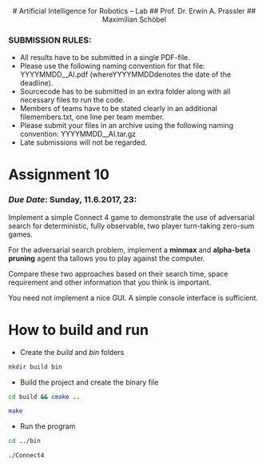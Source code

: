 <center>
# Artificial Intelligence for Robotics – Lab
## Prof. Dr. Erwin A. Prassler
## Maximilian Schöbel
</center>

### SUBMISSION RULES:

- All results have to be submitted in a single PDF-file.
- Please use the following naming convention for that file:
    YYYYMMDD_<LastNamesOfGroupMembers>_AI<AssignmentNr>.pdf
    (whereYYYYMMDDdenotes the date of the deadline).
- Sourcecode has to be submitted in an extra folder along with all necessary files to run the code.
- Members of teams have to be stated clearly in an additional filemembers.txt, one line per team member.
- Please submit your files in an archive using the following naming convention:
    YYYYMMDD_<LastNamesOfGroupMembers>_AI<AssignmentNr>.tar.gz
- Late submissions will not be regarded.

# Assignment 10

### *Due Date*: Sunday, 11.6.2017, 23:

Implement a simple Connect 4 game to demonstrate the use of adversarial search for deterministic, fully observable, two player turn-taking zero-sum games.

For the adversarial search problem, implement a **minmax** and **alpha-beta pruning**  agent tha tallows you to play against the computer. 

Compare these two approaches based on their search time, space requirement and other information that you think is important. 

You need not implement a nice GUI. A simple console interface is sufficient.

# How to build and run
- Create the _build_ and _bin_ folders

```sh 
mkdir build bin
```
- Build the project and create the binary file
```sh 
cd build && cmake ..
```
```sh
make
```
- Run the program
```sh 
cd ../bin
```
```sh
./Connect4
```


